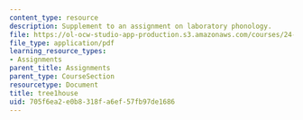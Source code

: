 ```yaml
---
content_type: resource
description: Supplement to an assignment on laboratory phonology.
file: https://ol-ocw-studio-app-production.s3.amazonaws.com/courses/24-910-topics-in-linguistic-theory-laboratory-phonology-spring-2007/705f6ea2e0b8318fa6ef57fb97de1686_tree1house.pdf
file_type: application/pdf
learning_resource_types:
- Assignments
parent_title: Assignments
parent_type: CourseSection
resourcetype: Document
title: tree1house
uid: 705f6ea2-e0b8-318f-a6ef-57fb97de1686
---
```

